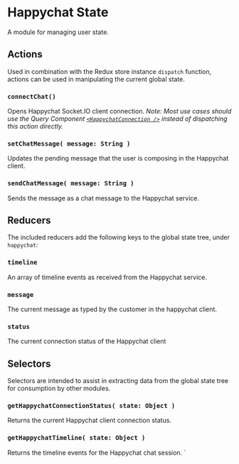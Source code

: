 Happychat State
==========

A module for managing user state.

## Actions

Used in combination with the Redux store instance `dispatch` function, actions can be used in manipulating the current global state.


### `connectChat()`

Opens Happychat Socket.IO client connection. _Note: Most use cases should use the Query Component
[`<HappychatConnection />`](../extensions/happychat/components/connection.jsx) instead of dispatching
this action directly._

### `setChatMessage( message: String )`

Updates the pending message that the user is composing in the Happychat client.

### `sendChatMessage( message: String )`

Sends the message as a chat message to the Happychat service.


## Reducers

The included reducers add the following keys to the global state tree, under `happychat`:

### `timeline`

An array of timeline events as received from the Happychat service.

### `message`

The current message as typed by the customer in the happychat client.

### `status`

The current connection status of the Happychat client

## Selectors

Selectors are intended to assist in extracting data from the global state tree for consumption by other modules.

### `getHappychatConnectionStatus( state: Object )`

Returns the current Happychat client connection status.

### `getHappychatTimeline( state: Object )`

Returns the timeline events for the Happychat chat session.
`
